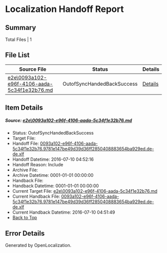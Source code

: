 # <a name='report-top'></a> Localization Handoff Report

## Summary
 Total Files | 1

## File List
 Source File | Status | Details 
 ----------- | ------ | ------- 
 [e2e\0093a102-e96f-4106-aada-5c34f1e32b76.md](https://github.com/OpenLocalizationTestOrg/oltest/blob/d10454d852f279808df55e86b7ff38b7ff69c952/e2e/0093a102-e96f-4106-aada-5c34f1e32b76.md) | OutofSyncHandedBackSuccess | [Details](#6a7057d1f60aaa1b88269c522ae2657b746eefdc1)

## Item Details
##### <a name='6a7057d1f60aaa1b88269c522ae2657b746eefdc1'></a> Source: [e2e\0093a102-e96f-4106-aada-5c34f1e32b76.md](https://github.com/OpenLocalizationTestOrg/oltest/blob/d10454d852f279808df55e86b7ff38b7ff69c952/e2e/0093a102-e96f-4106-aada-5c34f1e32b76.md)
* Status: OutofSyncHandedBackSuccess
* Target File: 
* Handoff File: [0093a102-e96f-4106-aada-5c34f1e32b76.9781e147be49d39d36ff2850408883654ba929ed.de-de.xlf](https://github.com/OpenLocalizationTestOrg/olhandoff-e2e/blob/23d326db18457949933e1485c361e1c54ae5372a/ol-handoff/OpenLocalizationTestOrg/oltest-dede-fly/ci/ht/0093a102-e96f-4106-aada-5c34f1e32b76.9781e147be49d39d36ff2850408883654ba929ed.de-de.xlf)
* Handoff Datetime: 2016-07-10 04:52:16
* Handoff Reason: Include
* Archive File: 
* Archive Datetime: 0001-01-01 00:00:00
* Handback File: 
* Handback Datetime: 0001-01-01 00:00:00
* Current Target File: [e2e\0093a102-e96f-4106-aada-5c34f1e32b76.md](https://github.com/OpenLocalizationTestOrg/oltest-dede-fly/blob/75d8a2ccc6b127845be5e5d3e1ba0eff91c97a58/e2e/0093a102-e96f-4106-aada-5c34f1e32b76.md)
* Current Handback File: [0093a102-e96f-4106-aada-5c34f1e32b76.9781e147be49d39d36ff2850408883654ba929ed.de-de.xlf](https://github.com/OpenLocalizationTestOrg/olhandback-e2e/blob/9b43bddd0215c32ceae6c02da03456989d343652/ol-handback/OpenLocalizationTestOrg/oltest-dede-fly/ci/ht/0093a102-e96f-4106-aada-5c34f1e32b76.9781e147be49d39d36ff2850408883654ba929ed.de-de.xlf)
* Current Handback Datetime: 2016-07-10 04:51:49
* [Back to Top](#report-top)


## Error Details

Generated by OpenLocalization.
